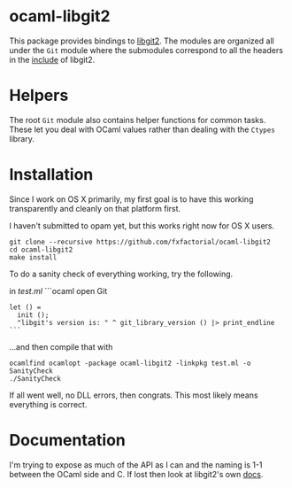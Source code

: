 # ocaml-libgit2

This package provides bindings to [libgit2](https://libgit2.github.com). The modules are organized
all under the `Git` module where the submodules correspond to all the
headers in the [include](https://github.com/libgit2/libgit2/tree/master/include/git2) of libgit2. 

# Helpers

The root `Git` module also contains helper functions for common
tasks. These let you deal with OCaml values rather than dealing with
the `Ctypes` library.

# Installation

Since I work on OS X primarily, my first goal is to have this working
transparently and cleanly on that platform first.

I haven't submitted to opam yet, but this works right now for OS X
users.

    git clone --recursive https://github.com/fxfactorial/ocaml-libgit2
    cd ocaml-libgit2
    make install

To do a sanity check of everything working, try the following.

in *test.ml*
    ```ocaml
    open Git
    
    let () =
      init ();
      "libgit's version is: " ^ git_library_version () |> print_endline
    ```
&#x2026;and then compile that with 

    ocamlfind ocamlopt -package ocaml-libgit2 -linkpkg test.ml -o SanityCheck
    ./SanityCheck

If all went well, no DLL errors, then congrats. This most likely means
everything is correct. 

# Documentation

I'm trying to expose as much of the API as I can and the naming is 1-1
between the OCaml side and C. If lost then look at libgit2's own
[docs](https://libgit2.github.com/libgit2/#HEAD).
